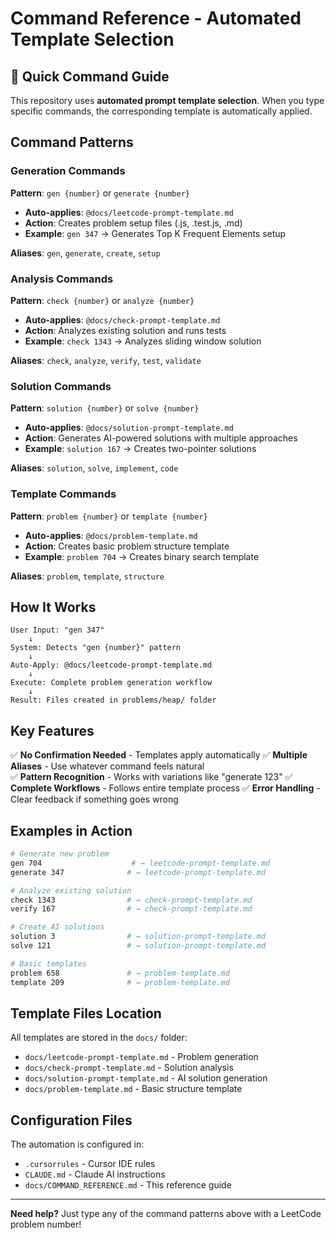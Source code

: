# Command Reference - Automated Template Selection

## 🚀 Quick Command Guide

This repository uses **automated prompt template selection**. When you type specific commands, the corresponding template is automatically applied.

## Command Patterns

### Generation Commands
**Pattern**: `gen {number}` or `generate {number}`
- **Auto-applies**: `@docs/leetcode-prompt-template.md`
- **Action**: Creates problem setup files (.js, .test.js, .md)
- **Example**: `gen 347` → Generates Top K Frequent Elements setup

**Aliases**: `gen`, `generate`, `create`, `setup`

### Analysis Commands  
**Pattern**: `check {number}` or `analyze {number}`
- **Auto-applies**: `@docs/check-prompt-template.md`
- **Action**: Analyzes existing solution and runs tests
- **Example**: `check 1343` → Analyzes sliding window solution

**Aliases**: `check`, `analyze`, `verify`, `test`, `validate`

### Solution Commands
**Pattern**: `solution {number}` or `solve {number}`
- **Auto-applies**: `@docs/solution-prompt-template.md`  
- **Action**: Generates AI-powered solutions with multiple approaches
- **Example**: `solution 167` → Creates two-pointer solutions

**Aliases**: `solution`, `solve`, `implement`, `code`

### Template Commands
**Pattern**: `problem {number}` or `template {number}`
- **Auto-applies**: `@docs/problem-template.md`
- **Action**: Creates basic problem structure template
- **Example**: `problem 704` → Creates binary search template

**Aliases**: `problem`, `template`, `structure`

## How It Works

```
User Input: "gen 347"
    ↓
System: Detects "gen {number}" pattern
    ↓
Auto-Apply: @docs/leetcode-prompt-template.md
    ↓
Execute: Complete problem generation workflow
    ↓
Result: Files created in problems/heap/ folder
```

## Key Features

✅ **No Confirmation Needed** - Templates apply automatically
✅ **Multiple Aliases** - Use whatever command feels natural  
✅ **Pattern Recognition** - Works with variations like "generate 123"
✅ **Complete Workflows** - Follows entire template process
✅ **Error Handling** - Clear feedback if something goes wrong

## Examples in Action

```bash
# Generate new problem
gen 704                    # → leetcode-prompt-template.md
generate 347              # → leetcode-prompt-template.md

# Analyze existing solution  
check 1343                # → check-prompt-template.md
verify 167                # → check-prompt-template.md

# Create AI solutions
solution 3                # → solution-prompt-template.md  
solve 121                 # → solution-prompt-template.md

# Basic templates
problem 658               # → problem-template.md
template 209              # → problem-template.md
```

## Template Files Location

All templates are stored in the `docs/` folder:
- `docs/leetcode-prompt-template.md` - Problem generation
- `docs/check-prompt-template.md` - Solution analysis  
- `docs/solution-prompt-template.md` - AI solution generation
- `docs/problem-template.md` - Basic structure template

## Configuration Files

The automation is configured in:
- `.cursorrules` - Cursor IDE rules
- `CLAUDE.md` - Claude AI instructions
- `docs/COMMAND_REFERENCE.md` - This reference guide

---

**Need help?** Just type any of the command patterns above with a LeetCode problem number!
